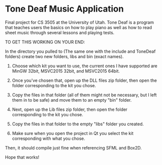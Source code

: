 # Tone Deaf Music Application
Final project for CS 3505 at the University of Utah. Tone Deaf is a program that teaches users the basics on how to play piano as well as how to read sheet music through several lessons and playing tests.

TO GET THIS WORKING ON YOUR END:

In the directory you pulled to (The same one with the include and ToneDeaf folders) create two new folders, libs and bin (exact names).

1. Choose which kit you want to use, the current ones I have supported are MinGW 32bit, MSVC2015 32bit, and MSVC2015 64bit.

2. Once you've chosen that, open up the DLL files zip folder, then open the folder corresponding to the kit you chose.

3. Copy the files in that folder (all of them might not be necessary, but I left them in to be safe) and move them to an empty "bin" folder.

4. Next, open up the Lib files zip folder, then open the folder corresponding to the kit you chose.

5. Copy the files in that folder to the empty "libs" folder you created.

6. Make sure when you open the project in Qt you select the kit corresponding with what you chose.

Then, it should compile just fine when referencing SFML and Box2D.

Hope that works!


